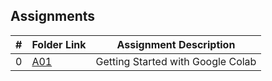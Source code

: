 ## Assignments

|  #  | Folder Link | Assignment Description |
| :-: | ----------- | ---------------------- |
|  0  | [A01](./Assignments/A01)      | Getting Started with Google Colab         |
